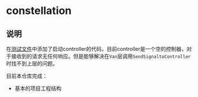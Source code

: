# constellation

## 说明
在[测试文件](./tests/test_add_exit.cc)中添加了启动controller的代码，目前controller是一个空的控制器，对于接收到的请求无任何响应。但是能够解决在`Van`层调用`SendSignaltoController`时找不到上层的问题。

目前本仓库完成：
- 基本的项目工程结构